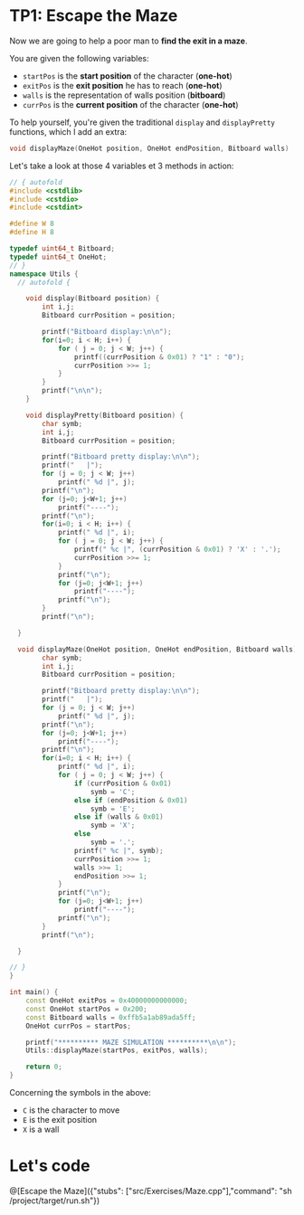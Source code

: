 # TP1: Escape the Maze

Now we are going to help a poor man to **find the exit in a maze**.

You are given the following variables:
* `startPos` is the **start position** of the character (**one-hot**)
* `exitPos` is the **exit position** he has to reach (**one-hot**)
* `walls` is the representation of walls position (**bitboard**)
* `currPos` is the **current position** of the character (**one-hot**)

To help yourself, you're given the traditional `display` and `displayPretty` functions, which I add an extra:
```C++
void displayMaze(OneHot position, OneHot endPosition, Bitboard walls)
```

Let's take a look at those 4 variables et 3 methods in action:

```C++ runnable
// { autofold
#include <cstdlib>
#include <cstdio>
#include <cstdint>

#define W 8
#define H 8

typedef uint64_t Bitboard;
typedef uint64_t OneHot;
// }
namespace Utils {
  // autofold {

    void display(Bitboard position) {
        int i,j;
        Bitboard currPosition = position;

        printf("Bitboard display:\n\n");
        for(i=0; i < H; i++) {
            for ( j = 0; j < W; j++) {
                printf((currPosition & 0x01) ? "1" : "0");
                currPosition >>= 1;
            }
        }
        printf("\n\n");
    }

    void displayPretty(Bitboard position) {
        char symb;
        int i,j;
        Bitboard currPosition = position;

        printf("Bitboard pretty display:\n\n");
        printf("   |");
        for (j = 0; j < W; j++)
            printf(" %d |", j);
        printf("\n");
        for (j=0; j<W+1; j++)
            printf("----");
        printf("\n");
        for(i=0; i < H; i++) {
            printf(" %d |", i);
            for ( j = 0; j < W; j++) {
                printf(" %c |", (currPosition & 0x01) ? 'X' : '.');
                currPosition >>= 1;
            }
            printf("\n");
            for (j=0; j<W+1; j++)
                printf("----");
            printf("\n");
        }
        printf("\n");

  }

  void displayMaze(OneHot position, OneHot endPosition, Bitboard walls) {
        char symb;
        int i,j;
        Bitboard currPosition = position;

        printf("Bitboard pretty display:\n\n");
        printf("   |");
        for (j = 0; j < W; j++)
            printf(" %d |", j);
        printf("\n");
        for (j=0; j<W+1; j++)
            printf("----");
        printf("\n");
        for(i=0; i < H; i++) {
            printf(" %d |", i);
            for ( j = 0; j < W; j++) {
                if (currPosition & 0x01)
                    symb = 'C';
                else if (endPosition & 0x01)
                    symb = 'E';
                else if (walls & 0x01)
                    symb = 'X';
                else
                    symb = '.';
                printf(" %c |", symb);
                currPosition >>= 1;
                walls >>= 1;
                endPosition >>= 1;
            }
            printf("\n");
            for (j=0; j<W+1; j++)
                printf("----");
            printf("\n");
        }
        printf("\n");

  }

// }
}

int main() {
    const OneHot exitPos = 0x40000000000000;
    const OneHot startPos = 0x200;
    const Bitboard walls = 0xffb5a1ab89ada5ff;
    OneHot currPos = startPos;

    printf("********** MAZE SIMULATION **********\n\n");
    Utils::displayMaze(startPos, exitPos, walls);

    return 0;
}
```

Concerning the symbols in the above:
* `C` is the character to move
* `E` is the exit position
* `X` is a wall

# Let's code

@[Escape the Maze]({"stubs": ["src/Exercises/Maze.cpp"],"command": "sh /project/target/run.sh"})
